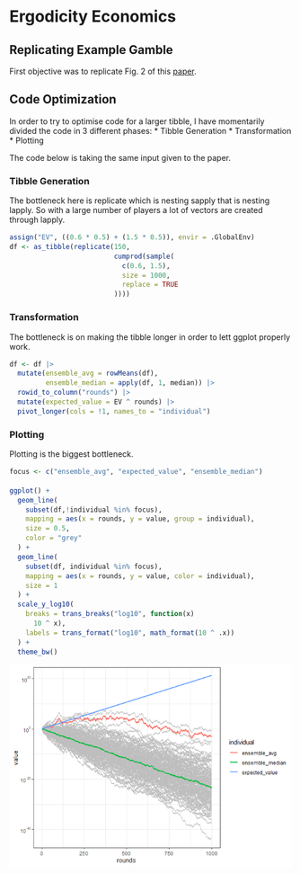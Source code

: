 
<!-- README.md is generated from README.Rmd. Please edit that file -->

# Ergodicity Economics

## Replicating Example Gamble

First objective was to replicate Fig. 2 of this
[paper](https://rdcu.be/cS2t3).

## Code Optimization

In order to try to optimise code for a larger tibble, I have momentarily
divided the code in 3 different phases: \* Tibble Generation \*
Transformation \* Plotting

The code below is taking the same input given to the paper.

### Tibble Generation

The bottleneck here is replicate which is nesting sapply that is nesting
lapply. So with a large number of players a lot of vectors are created
through lapply.

``` r
assign("EV", ((0.6 * 0.5) + (1.5 * 0.5)), envir = .GlobalEnv)
df <- as_tibble(replicate(150,
                          cumprod(sample(
                            c(0.6, 1.5),
                            size = 1000,
                            replace = TRUE
                          ))))
```

### Transformation

The bottleneck is on making the tibble longer in order to lett ggplot
properly work.

``` r
df <- df |>
  mutate(ensemble_avg = rowMeans(df),
         ensemble_median = apply(df, 1, median)) |>
  rowid_to_column("rounds") |>
  mutate(expected_value = EV ^ rounds) |>
  pivot_longer(cols = !1, names_to = "individual")
```

### Plotting

Plotting is the biggest bottleneck.

``` r
focus <- c("ensemble_avg", "expected_value", "ensemble_median")

ggplot() +
  geom_line(
    subset(df,!individual %in% focus),
    mapping = aes(x = rounds, y = value, group = individual),
    size = 0.5,
    color = "grey"
  ) +
  geom_line(
    subset(df, individual %in% focus),
    mapping = aes(x = rounds, y = value, color = individual),
    size = 1
  ) +
  scale_y_log10(
    breaks = trans_breaks("log10", function(x)
      10 ^ x),
    labels = trans_format("log10", math_format(10 ^ .x))
  ) +
  theme_bw()
```

![](README-unnamed-chunk-4-1.png)<!-- -->
